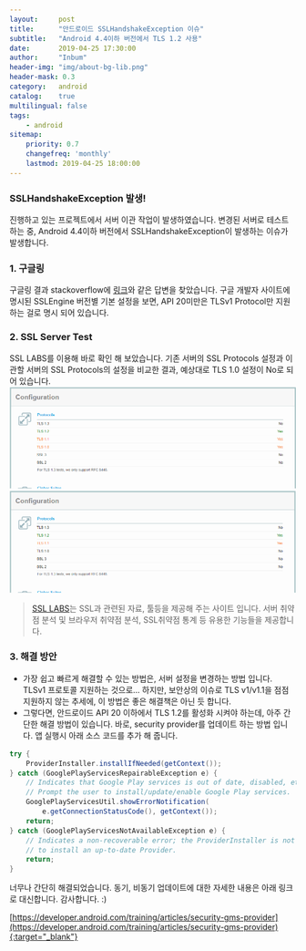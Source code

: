 ```yaml
---
layout:     post
title:      "안드로이드 SSLHandshakeException 이슈"
subtitle:   "Android 4.4이하 버전에서 TLS 1.2 사용"
date:       2019-04-25 17:30:00
author:     "Inbum"
header-img: "img/about-bg-lib.png"
header-mask: 0.3
category:   android
catalog:    true
multilingual: false
tags:
    - android
sitemap:
    priority: 0.7
    changefreq: 'monthly'
    lastmod: 2019-04-25 18:00:00
---
```


### SSLHandshakeException 발생!
진행하고 있는 프로젝트에서 서버 이관 작업이 발생하였습니다. 변경된 서버로 테스트 하는 중, Android 4.4이하 버전에서 SSLHandshakeException이 발생하는 이슈가 발생합니다.

### 1. 구글링
구글링 결과 stackoverflow에 [링크](https://stackoverflow.com/a/26586324)와 같은 답변을 찾았습니다.
구글 개발자 사이트에 명시된 SSLEngine 버전별 기본 설정을 보면, API 20미만은 TLSv1 Protocol만 지원하는 걸로 명시 되어 있습니다.

### 2. SSL Server Test
SSL LABS를 이용해 바로 확인 해 보았습니다. 기존 서버의 SSL Protocols 설정과 이관할 서버의 SSL Protocols의 설정을 비교한 결과, 예상대로 TLS 1.0 설정이 No로 되어 있습니다.
![기존서버](/img/post-cp1-android-sslexception.png)
![이관서버](/img/post-cp2-android-sslexception.png)

> [SSL LABS](https://www.ssllabs.com/)는 SSL과 관련된 자료, 툴등을 제공해 주는 사이트 입니다. 서버 취약점 분석 및 브라우저 취약점 분석, SSL취약점 통계 등 유용한 기능들을 제공합니다.

### 3. 해결 방안
- 가장 쉽고 빠르게 해결할 수 있는 방법은, 서버 설정을 변경하는 방법 입니다. TLSv1 프로토콜 지원하는 것으로... 하지만, 보안상의 이슈로 TLS v1/v1.1을 점점 지원하지 않는 추세에, 이 방법은 좋은 해결책은 아닌 듯 합니다.
- 그렇다면, 안드로이드 API 20 이하에서 TLS 1.2를 활성화 시켜야 하는데, 아주 간단한 해결 방법이 있습니다. 바로, security provider를 업데이트 하는 방법 입니다.
앱 실행시 아래 소스 코드를 추가 해 줍니다.
```java
try {
    ProviderInstaller.installIfNeeded(getContext());
} catch (GooglePlayServicesRepairableException e) {
    // Indicates that Google Play services is out of date, disabled, etc.
    // Prompt the user to install/update/enable Google Play services.
    GooglePlayServicesUtil.showErrorNotification(
        e.getConnectionStatusCode(), getContext());
    return;
} catch (GooglePlayServicesNotAvailableException e) {
    // Indicates a non-recoverable error; the ProviderInstaller is not able
    // to install an up-to-date Provider.
    return;
}
```
너무나 간단히 해결되었습니다. 동기, 비동기 업데이트에 대한 자세한 내용은 아래 링크로 대신합니다. 감사합니다. :)

[https://developer.android.com/training/articles/security-gms-provider](https://developer.android.com/training/articles/security-gms-provider){:target="_blank"}
